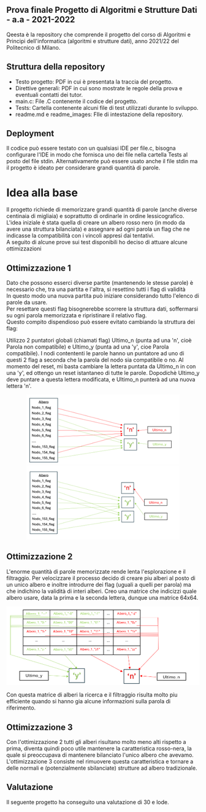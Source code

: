## Prova finale Progetto di Algoritmi e Strutture Dati - a.a - 2021-2022
Qeesta è la repository che comprende il progetto del corso di Algoritmi e Principi dell'informatica (algoritmi e strutture dati), anno 2021/22 del Politecnico di Milano.

## Struttura della repository
- Testo progetto: PDF in cui è presentata la traccia del progetto.
- Direttive generali: PDF in cui sono mostrate le regole della prova e eventuali contatti dei tutor.
- main.c: File .C contenente il codice del progetto.
- Tests: Cartella contenente alcuni file di test utilizzati durante lo sviluppo.
- readme.md e readme_images: FIle di intestazione della repository.



## Deployment
Il codice può essere testato con un qualsiasi IDE per file.c, bisogna configurare l'IDE in modo che fornisca uno dei file nella cartella Tests al posto del file stdin.
Alternativamente può essere usato anche il file stdin ma il progetto è ideato per considerare grandi quantità di parole.


# Idea alla base
Il progetto richiede di memorizzare grandi quantità di parole (anche diverse centinaia di migliaia) e soprattutto di ordinarle in ordine lessicografico.
L'idea iniziale è stata quella di creare un albero rosso nero (in modo da avere una struttura bilanciata) e assegnare ad ogni parola un flag che ne indicasse la compatibilità con i vincoli appresi dai tentativi. <br>
A seguito di alcune prove sui test disponibili ho deciso di attuare alcune ottimizzazioni

## Ottimizzazione 1
Dato che possono esserci diverse partite (mantenendo le stesse parole) è necessario che, tra una partita e l'altra, si resettino tutti i flag di validità <br>
In questo modo una nuova partita può iniziare considerando tutto l'elenco di parole da usare. <br>
Per resettare questi flag bisognerebbe scorrere la struttura dati, soffermarsi su ogni parola memorizzata e ripristinare il relativo flag. <br>
Questo compito dispendioso può essere evitato cambiando la struttura dei flag: <br>

Utilizzo 2 puntatori globali (chiamati flag) Ultimo_n (punta ad una 'n', cioè Parola non compatibile) e Ultimo_y (punta ad una 'y', cioe Parola compatibile).
I nodi contententi le parole hanno un puntatore ad uno di questi 2 flag a seconda che la parola del nodo sia compatibile o no.
Al momento del reset, mi basta cambiare la lettera puntata da Ultimo_n in con una 'y', ed ottengo un reset istantaneo di tutte le parole.
Dopodichè Ultimo_y deve puntare a questa lettera modificata, e Ultimo_n punterà ad una nuova lettera 'n'.

<p align="center">
  <img src="readme_images/ottimizzazione_1_1.png" alt="alt text" width="400"/>
<img src="readme_images/ottimizzazione_1_2.png" alt="alt text" width="400"/>
</p>

## Ottimizzazione 2
L'enorme quantità di parole memorizzate rende lenta l'esplorazione e il filtraggio. 
Per velocizzare il processo decido di creare piu alberi al posto di un unico albero e inoltre introdurre dei flag (uguali a quelli per parola) ma che indichino la validità di interi alberi.
Creo una matrice che indicizzi quale albero usare, data la prima e la seconda lettera, dunque una matrice 64x64.

<p align="center">
<img src="readme_images/ottimizzazione_2_1.png" alt="alt text" width="600"/>
</p>

Con questa matrice di alberi la ricerca e il filtraggio risulta molto piu efficiente quando si hanno gia alcune informazioni sulla parola di riferimento.



## Ottimizzazione 3
Con l'ottimizzazione 2 tutti gli alberi risultano molto meno alti rispetto a prima, diventa quindi poco utile mantenere la caratteristica rosso-nera, la quale si preoccupava di mantenere bilanciato l'unico albero che avevamo.
L'ottimizzazione 3 consiste nel rimuovere questa caratteristica e tornare a delle normali e (potenzialmente sbilanciate) strutture ad albero tradizionale. 


## Valutazione
Il seguente progetto ha conseguito una valutazione di 30 e lode.
